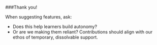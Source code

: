 ###Thank you!

When suggesting features, ask: 
- Does this help learners build autonomy?
- Or are we making them reliant?
Contributions should align with our ethos of temporary, dissolvable support.
